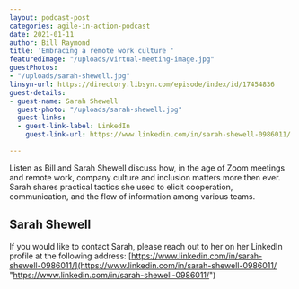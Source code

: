 ```yaml
---
layout: podcast-post
categories: agile-in-action-podcast
date: 2021-01-11
author: Bill Raymond
title: 'Embracing a remote work culture '
featuredImage: "/uploads/virtual-meeting-image.jpg"
guestPhotos:
- "/uploads/sarah-shewell.jpg"
linsyn-url: https://directory.libsyn.com/episode/index/id/17454836
guest-details:
- guest-name: Sarah Shewell
  guest-photo: "/uploads/sarah-shewell.jpg"
  guest-links:
  - guest-link-label: LinkedIn
    guest-link-url: https://www.linkedin.com/in/sarah-shewell-0986011/

---
```

Listen as Bill and Sarah Shewell discuss how, in the age of Zoom meetings and remote work, company culture and inclusion matters more then ever. Sarah shares practical tactics she used to elicit cooperation, communication, and the flow of information among various teams.

## Sarah Shewell

If you would like to contact Sarah, please reach out to her on her LinkedIn profile at the following address:  [https://www.linkedin.com/in/sarah-shewell-0986011/](https://www.linkedin.com/in/sarah-shewell-0986011/ "https://www.linkedin.com/in/sarah-shewell-0986011/")